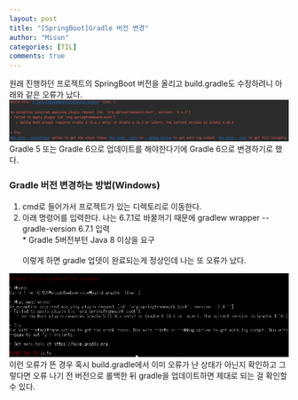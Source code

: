 ```yaml
---
layout: post
title: "[SpringBoot]Gradle 버전 변경"
author: "Misun"
categories: [TIL]
comments: true
---
```


원래 진행하던 프로젝트의 SpringBoot 버전을 올리고 build.gradle도 수정하려니 아래와 같은 오류가 났다.<br>
![Image with caption](../img/Spring/gradle01.png)
<br>
Gradle 5 또는 Gradle 6으로 업데이트를 해야한다기에 Gradle 6으로 변경하기로 했다.<br>

<h3>Gradle 버전 변경하는 방법(Windows)</h3>

1. cmd로 들어가서 프로젝트가 있는 디렉토리로 이동한다.<br>
2. 아래 명령어를 입력한다. 나는 6.7.1로 바꿀꺼기 때문에 gradlew wrapper --gradle-version 6.7.1 입력
   <br>\* Gradle 5버전부턴 Java 8 이상을 요구
   <br>
   <br>
   이렇게 하면 gradle 업뎃이 완료되는게 정상인데 나는 또 오류가 났다.

![Image with caption](../img/Spring/gradle02.png)
이런 오류가 뜬 경우 혹시 build.gradle에서 이미 오류가 난 상태가 아닌지 확인하고 그렇다면 오류 나기 전 버전으로 롤백한 뒤 gradle을 업데이트하면 제대로 되는 걸 확인할 수 있다.<br>

